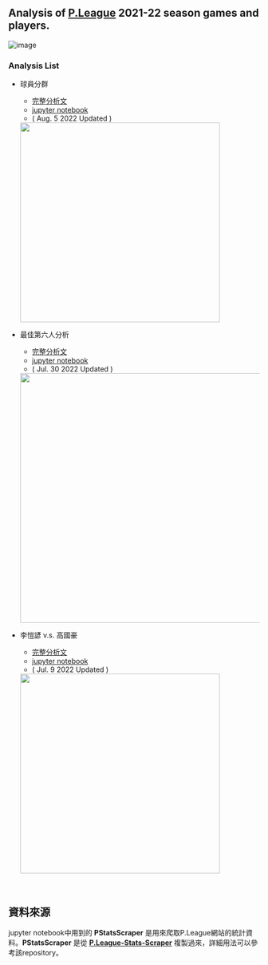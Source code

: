 ## Analysis of [P.League](https://pleagueofficial.com/) 2021-22 season games and players.

![image](https://user-images.githubusercontent.com/75982405/187362413-cdb86c24-b843-45d7-b711-7df12f9e04ce.png)

### Analysis List
- 球員分群
    - [完整分析文](https://surf-shear-188.notion.site/2021-22-8fa8291043484c39a7716ade2ce725e9)
    - [jupyter notebook](https://github.com/HarryChenTw/Basketball-Analysis/blob/main/03_player_clustering.ipynb)
    - ( Aug. 5 2022 Updated )
    
    <img src="https://user-images.githubusercontent.com/75982405/187365013-00b53f05-db18-47b0-9ba8-f131b64239f3.png" width=400 heights=400 >

- 最佳第六人分析 
    - [完整分析文](https://surf-shear-188.notion.site/P-2021-22-52808407254e48f6bee3d8689eb2c9bd)
    - [jupyter notebook](https://github.com/HarryChenTw/Basketball-Analysis/blob/main/02_sixth_man.ipynb)
    - ( Jul. 30 2022 Updated )
    
    <img src="https://user-images.githubusercontent.com/75982405/187364791-8499ca86-6eab-448c-aa80-75400235b3a1.png" width=500 heights=200 >

-  李愷諺 v.s. 高國豪 
    - [完整分析文](https://surf-shear-188.notion.site/v-s-5870935d482541569e2c1ec3f3b742b4)
    - [jupyter notebook](https://github.com/HarryChenTw/Basketball-Analysis/blob/main/01_kyle_kao_regular_season.ipynb)
    - ( Jul. 9 2022 Updated )
    
    <img src="https://user-images.githubusercontent.com/75982405/187365468-31d4633d-fb18-4e44-81c9-53407d91d213.png" width=400 heights=400 >



<br>

## 資料來源
jupyter notebook中用到的 **PStatsScraper** 是用來爬取P.League網站的統計資料。**PStatsScraper** 是從 **[P.League-Stats-Scraper](https://github.com/HarryChenTw/P.League-Stats-Scraper)** 複製過來，詳細用法可以參考該repository。
